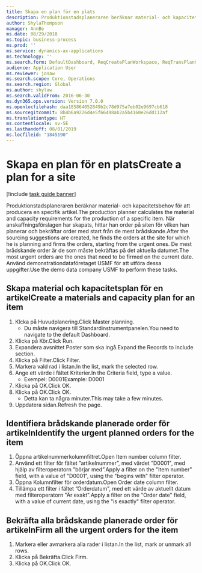 ```yaml
---
title: Skapa en plan för en plats
description: Produktionstadsplaneraren beräknar material- och kapacitetsbehov för att producera en specifik artikel.
author: ShylaThompson
manager: AnnBe
ms.date: 08/29/2018
ms.topic: business-process
ms.prod: ''
ms.service: dynamics-ax-applications
ms.technology: ''
ms.search.form: DefaultDashboard, ReqCreatePlanWorkspace, ReqTransPlanCard, ReqTransPOUrgentFormPart, SysQueryForm
audience: Application User
ms.reviewer: josaw
ms.search.scope: Core, Operations
ms.search.region: Global
ms.author: shylaw
ms.search.validFrom: 2016-06-30
ms.dyn365.ops.version: Version 7.0.0
ms.openlocfilehash: daa185864052849b2c78d975a7eb02e9697cb618
ms.sourcegitcommit: 8b4b6a9226d4e5f66498ab2a5b4160e26dd112af
ms.translationtype: HT
ms.contentlocale: sv-SE
ms.lasthandoff: 08/01/2019
ms.locfileid: "1845190"
---
```

# <a name="create-a-plan-for-a-site"></a><span data-ttu-id="5e038-103">Skapa en plan för en plats</span><span class="sxs-lookup"><span data-stu-id="5e038-103">Create a plan for a site</span></span>

[!include [task guide banner](../../includes/task-guide-banner.md)]

<span data-ttu-id="5e038-104">Produktionstadsplaneraren beräknar material- och kapacitetsbehov för att producera en specifik artikel.</span><span class="sxs-lookup"><span data-stu-id="5e038-104">The production planner calculates the material and capacity requirements for the production of a specific item.</span></span> <span data-ttu-id="5e038-105">När anskaffningsförslagen har skapats, hittar han order på siten för vilken han planerar och bekräftar order med start från de mest brådskande.</span><span class="sxs-lookup"><span data-stu-id="5e038-105">After the sourcing suggestions are created, he finds the orders at the site for which he is planning and firms the orders, starting from the urgent ones.</span></span> <span data-ttu-id="5e038-106">De mest brådskande order är de som måste bekräftas på det aktuella datumet.</span><span class="sxs-lookup"><span data-stu-id="5e038-106">The most urgent orders are the ones that need to be firmed on the current date.</span></span> <span data-ttu-id="5e038-107">Använd demonstrationdataföretaget USMF för att utföra dessa uppgifter.</span><span class="sxs-lookup"><span data-stu-id="5e038-107">Use the demo data company USMF to perform these tasks.</span></span>


## <a name="create-a-materials-and-capacity-plan-for-an-item"></a><span data-ttu-id="5e038-108">Skapa material och kapacitetsplan för en artikel</span><span class="sxs-lookup"><span data-stu-id="5e038-108">Create a materials and capacity plan for an item</span></span>
1. <span data-ttu-id="5e038-109">Klcka på Huvudplanering.</span><span class="sxs-lookup"><span data-stu-id="5e038-109">Click Master planning.</span></span>
    * <span data-ttu-id="5e038-110">Du måste navigera till Standardinstrumentpanelen.</span><span class="sxs-lookup"><span data-stu-id="5e038-110">You need to navigate to the default Dashboard.</span></span>  
2. <span data-ttu-id="5e038-111">Klicka på Kör.</span><span class="sxs-lookup"><span data-stu-id="5e038-111">Click Run.</span></span>
3. <span data-ttu-id="5e038-112">Expandera avsnittet Poster som ska ingå.</span><span class="sxs-lookup"><span data-stu-id="5e038-112">Expand the Records to include section.</span></span>
4. <span data-ttu-id="5e038-113">Klicka på Filter.</span><span class="sxs-lookup"><span data-stu-id="5e038-113">Click Filter.</span></span>
5. <span data-ttu-id="5e038-114">Markera vald rad i listan.</span><span class="sxs-lookup"><span data-stu-id="5e038-114">In the list, mark the selected row.</span></span>
6. <span data-ttu-id="5e038-115">Ange ett värde i fältet Kriterier.</span><span class="sxs-lookup"><span data-stu-id="5e038-115">In the Criteria field, type a value.</span></span>
    * <span data-ttu-id="5e038-116">Exempel: D0001</span><span class="sxs-lookup"><span data-stu-id="5e038-116">Example: D0001</span></span>  
7. <span data-ttu-id="5e038-117">Klicka på OK.</span><span class="sxs-lookup"><span data-stu-id="5e038-117">Click OK.</span></span>
8. <span data-ttu-id="5e038-118">Klicka på OK.</span><span class="sxs-lookup"><span data-stu-id="5e038-118">Click OK.</span></span>
    * <span data-ttu-id="5e038-119">Detta kan ta några minuter.</span><span class="sxs-lookup"><span data-stu-id="5e038-119">This may take a few minutes.</span></span>  
9. <span data-ttu-id="5e038-120">Uppdatera sidan.</span><span class="sxs-lookup"><span data-stu-id="5e038-120">Refresh the page.</span></span>

## <a name="identify-the-urgent-planned-orders-for-the-item"></a><span data-ttu-id="5e038-121">Identifiera brådskande planerade order för artikeln</span><span class="sxs-lookup"><span data-stu-id="5e038-121">Identify the urgent planned orders for the item</span></span>
1. <span data-ttu-id="5e038-122">Öppna artikelnummerkolumnfiltret.</span><span class="sxs-lookup"><span data-stu-id="5e038-122">Open Item number column filter.</span></span>
2. <span data-ttu-id="5e038-123">Använd ett filter för fältet ”artikelnummer”, med värdet ”D0001", med hjälp av filteroperatorn ”börjar med”.</span><span class="sxs-lookup"><span data-stu-id="5e038-123">Apply a filter on the "Item number" field, with a value of "D0001", using the "begins with" filter operator.</span></span>
3. <span data-ttu-id="5e038-124">Öppna Kolumnfilter för orderdatum.</span><span class="sxs-lookup"><span data-stu-id="5e038-124">Open Order date column filter.</span></span>
4. <span data-ttu-id="5e038-125">Tillämpa ett filter i fältet ”Orderdatum", med ett värde av aktuellt datum med filteroperatorn "Är exakt".</span><span class="sxs-lookup"><span data-stu-id="5e038-125">Apply a filter on the "Order date" field, with a value of current date, using the "is exactly" filter operator.</span></span>

## <a name="firm-all-the-urgent-orders-for-the-item"></a><span data-ttu-id="5e038-126">Bekräfta alla brådskande planerade order för artikeln</span><span class="sxs-lookup"><span data-stu-id="5e038-126">Firm all the urgent orders for the item</span></span>
1. <span data-ttu-id="5e038-127">Markera eller avmarkera alla rader i listan.</span><span class="sxs-lookup"><span data-stu-id="5e038-127">In the list, mark or unmark all rows.</span></span>
2. <span data-ttu-id="5e038-128">Klicka på Bekräfta.</span><span class="sxs-lookup"><span data-stu-id="5e038-128">Click Firm.</span></span>
3. <span data-ttu-id="5e038-129">Klicka på OK.</span><span class="sxs-lookup"><span data-stu-id="5e038-129">Click OK.</span></span>

